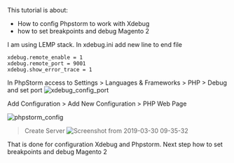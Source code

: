 This tutorial is about:
- How to config Phpstorm to work with Xdebug
- how to set breakpoints and debug Magento 2

I am using LEMP stack.
In xdebug.ini add new line to end file

```
xdebug.remote_enable = 1
xdebug.remote_port = 9001
xdebug.show_error_trace = 1
```
In PhpStorm access to Settings > Languages & Frameworks > PHP > Debug and set port
![xdebug_config_port](https://user-images.githubusercontent.com/5145257/55206690-f9c2fe80-5209-11e9-8378-c68583b64d0c.png)

Add Configuration > Add New Configuration > PHP Web Page 

![phpstorm_config](https://user-images.githubusercontent.com/5145257/55270197-c5654600-52ce-11e9-9e52-9d65d32ea517.png)

> Create Server 
![Screenshot from 2019-03-30 09-35-32](https://user-images.githubusercontent.com/5145257/55270240-3a388000-52cf-11e9-8a5b-e6fa404fd4c0.png)

That is done for configuration Xdebug and Phpstorm. Next step how to set breakpoints and debug Magento 2
